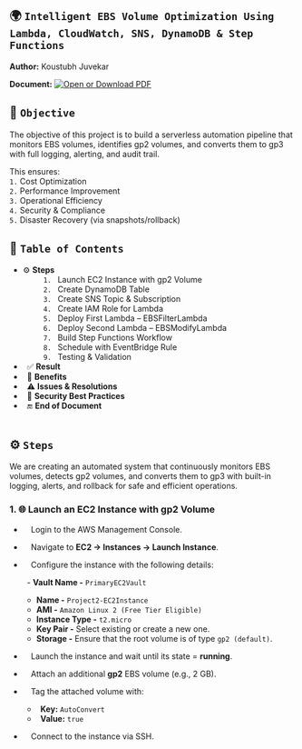 ## 🌍 `Intelligent EBS Volume Optimization Using Lambda, CloudWatch, SNS, DynamoDB & Step Functions`

**Author:** Koustubh Juvekar <br>

**Document:** [![Open or Download PDF](https://img.shields.io/badge/Download-PDF-blue?logo=adobeacrobatreader)](./Project%20-%20Cross-Region%20Backup%20Replication%20for%20EC2%20using%20AWS%20Backup.pdf)

## 🎯 `Objective`  

The objective of this project is to build a serverless automation pipeline that monitors EBS volumes, identifies gp2 volumes, and converts them to gp3 with full logging, alerting, and audit trail.

This ensures: <br>
`1.` Cost Optimization <br>
`2.` Performance Improvement <br>
`3.` Operational Efficiency <br>
`4.` Security & Compliance <br>
`5.` Disaster Recovery (via snapshots/rollback)
<br>

## 📑 `Table of Contents`<br>
- ⚙️ **Steps** <br>
   &ensp;&ensp;  `1.` &ensp;Launch EC2 Instance with gp2 Volume<br>
   &ensp;&ensp;  `2.` &ensp;Create DynamoDB Table<br>
   &ensp;&ensp;  `3.` &ensp;Create SNS Topic & Subscription<br>
   &ensp;&ensp;  `4.` &ensp;Create IAM Role for Lambda<br>
   &ensp;&ensp;  `5.` &ensp;Deploy First Lambda – EBSFilterLambda<br>
   &ensp;&ensp;  `6.` &ensp;Deploy Second Lambda – EBSModifyLambda<br>
   &ensp;&ensp;  `7.` &ensp;Build Step Functions Workflow<br>
   &ensp;&ensp;  `8.` &ensp;Schedule with EventBridge Rule<br>
   &ensp;&ensp;  `9.` &ensp;Testing & Validation<br>
- &ensp;✅ **Result**
- &ensp;🌟 **Benefits**
- &ensp;⚠️ **Issues & Resolutions**
- &ensp;🔐 **Security Best Practices**
- &ensp;🔚 **End of Document** 
<br><br>

## ⚙️ `Steps`  <br>
We are creating an automated system that continuously monitors EBS volumes, detects gp2 volumes, and converts them to gp3 with built-in logging, alerts, and rollback for safe and efficient operations.

### 1. 🌐 **Launch an EC2 Instance with gp2 Volume**

- &ensp;&ensp;Login to the AWS Management Console.
- &ensp;&ensp;Navigate to **EC2 → Instances → Launch Instance**.
- &ensp;&ensp;Configure the instance with the following details:
  
  &ensp;- **Vault Name -** `PrimaryEC2Vault` <br>
     -    **Name -** `Project2-EC2Instance` <br>
     -    **AMI -** `Amazon Linux 2 (Free Tier Eligible)` <br>
     -    **Instance Type -** `t2.micro` <br>
     -    **Key Pair -** Select existing or create a new one. <br>
     -    **Storage -** Ensure that the root volume is of type `gp2 (default)`.<br>
- &ensp;&ensp;Launch the instance and wait until its state = **running**.
- &ensp;&ensp;Attach an additional **gp2** EBS volume (e.g., 2 GB).
- &ensp;&ensp;Tag the attached volume with:
  - &ensp;**Key:** `AutoConvert`
  - &ensp;**Value:** `true`
- &ensp;&ensp;Connect to the instance via SSH.


